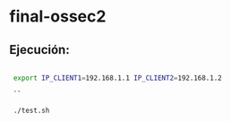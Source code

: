 # final-ossec2

## Ejecución:

```sh

 export IP_CLIENT1=192.168.1.1 IP_CLIENT2=192.168.1.2

 ``

 ./test.sh
